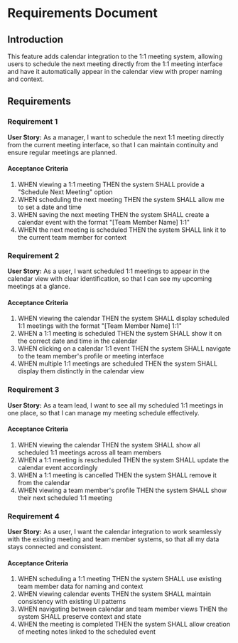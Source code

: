 # Requirements Document

## Introduction

This feature adds calendar integration to the 1:1 meeting system, allowing users to schedule the next meeting directly from the 1:1 meeting interface and have it automatically appear in the calendar view with proper naming and context.

## Requirements

### Requirement 1

**User Story:** As a manager, I want to schedule the next 1:1 meeting directly from the current meeting interface, so that I can maintain continuity and ensure regular meetings are planned.

#### Acceptance Criteria

1. WHEN viewing a 1:1 meeting THEN the system SHALL provide a "Schedule Next Meeting" option
2. WHEN scheduling the next meeting THEN the system SHALL allow me to set a date and time
3. WHEN saving the next meeting THEN the system SHALL create a calendar event with the format "[Team Member Name] 1:1"
4. WHEN the next meeting is scheduled THEN the system SHALL link it to the current team member for context

### Requirement 2

**User Story:** As a user, I want scheduled 1:1 meetings to appear in the calendar view with clear identification, so that I can see my upcoming meetings at a glance.

#### Acceptance Criteria

1. WHEN viewing the calendar THEN the system SHALL display scheduled 1:1 meetings with the format "[Team Member Name] 1:1"
2. WHEN a 1:1 meeting is scheduled THEN the system SHALL show it on the correct date and time in the calendar
3. WHEN clicking on a calendar 1:1 event THEN the system SHALL navigate to the team member's profile or meeting interface
4. WHEN multiple 1:1 meetings are scheduled THEN the system SHALL display them distinctly in the calendar view

### Requirement 3

**User Story:** As a team lead, I want to see all my scheduled 1:1 meetings in one place, so that I can manage my meeting schedule effectively.

#### Acceptance Criteria

1. WHEN viewing the calendar THEN the system SHALL show all scheduled 1:1 meetings across all team members
2. WHEN a 1:1 meeting is rescheduled THEN the system SHALL update the calendar event accordingly
3. WHEN a 1:1 meeting is cancelled THEN the system SHALL remove it from the calendar
4. WHEN viewing a team member's profile THEN the system SHALL show their next scheduled 1:1 meeting

### Requirement 4

**User Story:** As a user, I want the calendar integration to work seamlessly with the existing meeting and team member systems, so that all my data stays connected and consistent.

#### Acceptance Criteria

1. WHEN scheduling a 1:1 meeting THEN the system SHALL use existing team member data for naming and context
2. WHEN viewing calendar events THEN the system SHALL maintain consistency with existing UI patterns
3. WHEN navigating between calendar and team member views THEN the system SHALL preserve context and state
4. WHEN the meeting is completed THEN the system SHALL allow creation of meeting notes linked to the scheduled event